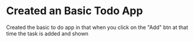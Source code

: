 # Created an Basic Todo App

Created the basic to do app in that when you click on the
"Add" btn at that time the task is added and shown
